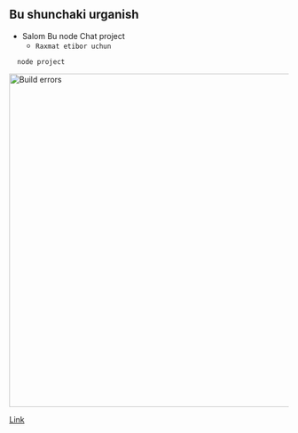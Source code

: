 ## Bu shunchaki urganish
- Salom Bu node Chat project
  - `Raxmat etibor uchun`
```
  node project 
```


<img src='https://cdn.jsdelivr.net/gh/marionebl/create-react-app@9f6282671c54f0874afd37a72f6689727b562498/screencast-error.svg' width='600' alt='Build errors'>


 [Link](#)

